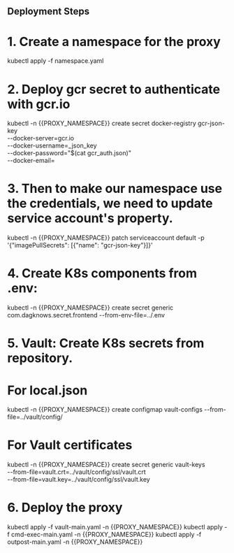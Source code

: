 ## Deployment Steps
# 1. Create a namespace for the proxy

kubectl apply -f namespace.yaml

# 2. Deploy gcr secret to authenticate with gcr.io

kubectl -n {{PROXY_NAMESPACE}} create secret docker-registry gcr-json-key \
--docker-server=gcr.io \
--docker-username=_json_key \
--docker-password="$(cat gcr_auth.json)" \
--docker-email=<email>

# 3. Then to make our namespace use the credentials, we need to update service account's property.

kubectl -n {{PROXY_NAMESPACE}} patch serviceaccount default -p '{"imagePullSecrets": [{"name": "gcr-json-key"}]}'

# 4. Create K8s components from .env:

kubectl -n {{PROXY_NAMESPACE}} create secret generic com.dagknows.secret.frontend --from-env-file=../.env

# 5. Vault: Create K8s secrets from repository.

# For local.json
kubectl -n {{PROXY_NAMESPACE}} create configmap vault-configs --from-file=../vault/config/

# For Vault certificates
kubectl -n {{PROXY_NAMESPACE}} create secret generic vault-keys \
    --from-file=vault.crt=../vault/config/ssl/vault.crt \
    --from-file=vault.key=../vault/config/ssl/vault.key

# 6. Deploy the proxy
kubectl apply -f vault-main.yaml -n {{PROXY_NAMESPACE}}
kubectl apply -f cmd-exec-main.yaml -n {{PROXY_NAMESPACE}}
kubectl apply -f outpost-main.yaml -n {{PROXY_NAMESPACE}}
